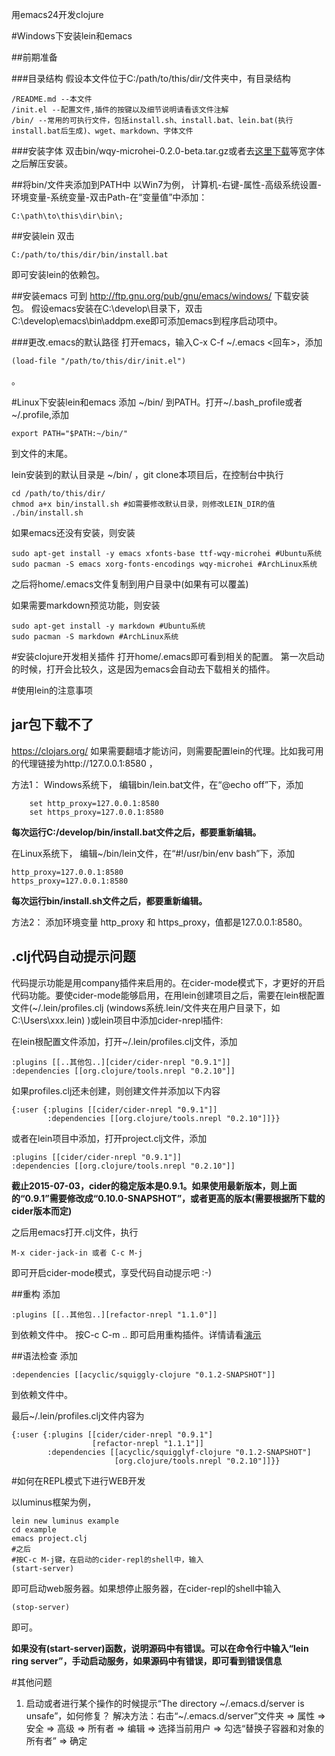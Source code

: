 ﻿用emacs24开发clojure

#Windows下安装lein和emacs

##前期准备

###目录结构
假设本文件位于C:/path/to/this/dir/文件夹中，有目录结构

    /README.md --本文件
    /init.el --配置文件,插件的按键以及细节说明请看该文件注解
    /bin/ --常用的可执行文件，包括install.sh、install.bat、lein.bat(执行install.bat后生成)、wget、markdown、字体文件


###安装字体
双击bin/wqy-microhei-0.2.0-beta.tar.gz或者去[这里下载](http://sourceforge.net/projects/wqy/files/wqy-microhei/)等宽字体之后解压安装。

##将bin/文件夹添加到PATH中
以Win7为例，
计算机-右键-属性-高级系统设置-环境变量-系统变量-双击Path-在“变量值”中添加：

    C:\path\to\this\dir\bin\;

##安装lein
双击

    C:/path/to/this/dir/bin/install.bat

即可安装lein的依赖包。


##安装emacs
可到 http://ftp.gnu.org/pub/gnu/emacs/windows/ 下载安装包。
假设emacs安装在C:\develop\目录下，双击C:\develop\emacs\bin\addpm.exe即可添加emacs到程序启动项中。

###更改.emacs的默认路径
打开emacs，输入C-x C-f ~/.emacs <回车>，添加

    (load-file "/path/to/this/dir/init.el")

。


#Linux下安装lein和emacs
添加 ~/bin/ 到PATH。打开~/.bash_profile或者~/.profile,添加

	export PATH="$PATH:~/bin/"

到文件的末尾。

lein安装到的默认目录是 ~/bin/ ，git clone本项目后，在控制台中执行

	cd /path/to/this/dir/
	chmod a+x bin/install.sh #如需要修改默认目录，则修改LEIN_DIR的值
	./bin/install.sh


如果emacs还没有安装，则安装

	sudo apt-get install -y emacs xfonts-base ttf-wqy-microhei #Ubuntu系统
	sudo pacman -S emacs xorg-fonts-encodings wqy-microhei #ArchLinux系统


之后将home/.emacs文件复制到用户目录中(如果有可以覆盖)


如果需要markdown预览功能，则安装

	sudo apt-get install -y markdown #Ubuntu系统
	sudo pacman -S markdown #ArchLinux系统


#安装clojure开发相关插件
打开home/.emacs即可看到相关的配置。
第一次启动的时候，打开会比较久，这是因为emacs会自动去下载相关的插件。

#使用lein的注意事项

## jar包下载不了

https://clojars.org/ 如果需要翻墙才能访问，则需要配置lein的代理。比如我可用的代理链接为http://127.0.0.1:8580 ，

方法1：
Windows系统下，
编辑bin/lein.bat文件，在“@echo off”下，添加

        set http_proxy=127.0.0.1:8580
        set https_proxy=127.0.0.1:8580

**每次运行C:/develop/bin/install.bat文件之后，都要重新编辑。**


在Linux系统下，
编辑~/bin/lein文件，在“#!/usr/bin/env bash”下，添加

	http_proxy=127.0.0.1:8580
	https_proxy=127.0.0.1:8580

**每次运行bin/install.sh文件之后，都要重新编辑。**

方法2：
添加环境变量 http\_proxy 和 https_proxy，值都是127.0.0.1:8580。


## .clj代码自动提示问题

代码提示功能是用company插件来启用的。在cider-mode模式下，才更好的开启代码功能。要使cider-mode能够启用，在用lein创建项目之后，需要在lein根配置文件(~/.lein/profiles.clj (windows系统.lein/文件夹在用户目录下，如C:\Users\xxx\.lein\) )或lein项目中添加cider-nrepl插件:

在lein根配置文件添加，打开~/.lein/profiles.clj文件，添加

	:plugins [[..其他包..][cider/cider-nrepl "0.9.1"]]
	:dependencies [[org.clojure/tools.nrepl "0.2.10"]]

如果profiles.clj还未创建，则创建文件并添加以下内容

	{:user {:plugins [[cider/cider-nrepl "0.9.1"]]
	        :dependencies [[org.clojure/tools.nrepl "0.2.10"]]}}

或者在lein项目中添加，打开project.clj文件，添加

	:plugins [[cider/cider-nrepl "0.9.1"]]
	:dependencies [[org.clojure/tools.nrepl "0.2.10"]]

**截止2015-07-03，cider的稳定版本是0.9.1。如果使用最新版本，则上面的“0.9.1”需要修改成“0.10.0-SNAPSHOT”，或者更高的版本(需要根据所下载的cider版本而定)**

之后用emacs打开.clj文件，执行

    M-x cider-jack-in 或者 C-c M-j

即可开启cider-mode模式，享受代码自动提示吧 :-)

##重构
添加

	:plugins [[..其他包..][refactor-nrepl "1.1.0"]]

到依赖文件中。
按C-c C-m .. 即可启用重构插件。详情请看[演示](https://github.com/clojure-emacs/clj-refactor.el#usage)

##语法检查
添加

	:dependencies [[acyclic/squiggly-clojure "0.1.2-SNAPSHOT"]]

到依赖文件中。

最后~/.lein/profiles.clj文件内容为

	{:user {:plugins [[cider/cider-nrepl "0.9.1"]
	                  [refactor-nrepl "1.1.1"]]
	        :dependencies [[acyclic/squigglyf-clojure "0.1.2-SNAPSHOT"]
	                       [org.clojure/tools.nrepl "0.2.10"]]}}


#如何在REPL模式下进行WEB开发

以luminus框架为例，

	lein new luminus example
	cd example
	emacs project.clj
	#之后
	#按C-c M-j键，在启动的cider-repl的shell中，输入
	(start-server)

即可启动web服务器。如果想停止服务器，在cider-repl的shell中输入

	(stop-server)

即可。

**如果没有(start-server)函数，说明源码中有错误。可以在命令行中输入“lein ring server”，手动启动服务，如果源码中有错误，即可看到错误信息**

#其他问题

1. 启动或者进行某个操作的时候提示“The directory ~/.emacs.d/server is unsafe”，如何修复？
解决方法：右击“~/.emacs.d/server”文件夹 => 属性 => 安全 => 高级 => 所有者 => 编辑 => 选择当前用户 => 勾选“替换子容器和对象的所有者” => 确定

